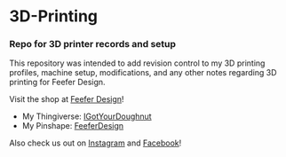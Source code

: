 # 3D-Printing
### Repo for 3D printer records and setup
This repository was intended to add revision control to my 3D printing profiles, machine setup, modifications, and any other notes regarding 3D printing for Feefer Design.

Visit the shop at [Feefer Design](http://feeferdesign.com/)!

- My Thingiverse: [IGotYourDoughnut](https://www.thingiverse.com/IGotYourDoughnut/about)
- My Pinshape: [FeeferDesign](https://pinshape.com/users/297841-feeferdesign#designs-tab-open)

Also check us out on [Instagram](http://www.instagram.com/feeferfpv) and [Facebook](http://www.facebook.com/feeferdesign)!
